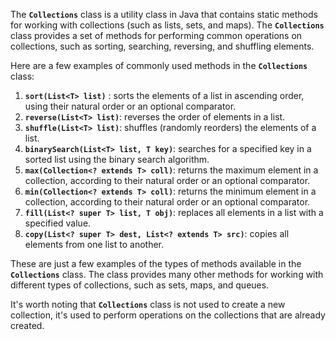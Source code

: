 The **`Collections`** class is a utility class in Java that contains static methods for working with collections (such
as lists, sets, and maps). The **`Collections`** class provides a set of methods for performing common operations on
collections, such as sorting, searching, reversing, and shuffling elements.

Here are a few examples of commonly used methods in the **`Collections`** class:

1. **`sort(List<T> list)`** : sorts the elements of a list in ascending order, using their natural order or an optional
   comparator.
2. **`reverse(List<T> list)`**: reverses the order of elements in a list.
3. **`shuffle(List<T> list)`**: shuffles (randomly reorders) the elements of a list.
4. **`binarySearch(List<T> list, T key)`**: searches for a specified key in a sorted list using the binary search
   algorithm.
5. **`max(Collection<? extends T> coll)`**: returns the maximum element in a collection, according to their natural
   order or an optional comparator.
6. **`min(Collection<? extends T> coll)`**: returns the minimum element in a collection, according to their natural
   order or an optional comparator.
7. **`fill(List<? super T> list, T obj)`**: replaces all elements in a list with a specified value.
8. **`copy(List<? super T> dest, List<? extends T> src)`**: copies all elements from one list to another.

These are just a few examples of the types of methods available in the **`Collections`** class. The class provides many
other methods for working with different types of collections, such as sets, maps, and queues.

It's worth noting that **`Collections`** class is not used to create a new collection, it's used to perform operations
on the collections that are already created.